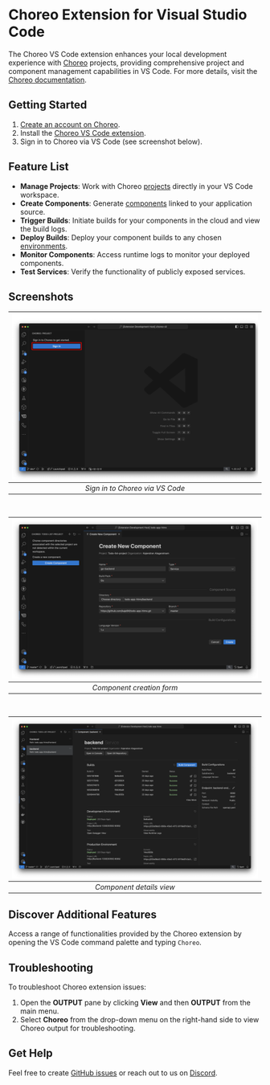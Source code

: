 # Choreo Extension for Visual Studio Code

The Choreo VS Code extension enhances your local development experience with [Choreo](https://wso2.com/choreo/) projects, providing comprehensive project and component management capabilities in VS Code. For more details, visit the [Choreo documentation](https://wso2.com/choreo/docs/).

## Getting Started

1. [Create an account on Choreo](https://console.choreo.dev/).
2. Install the [Choreo VS Code extension](https://marketplace.visualstudio.com/items?itemName=WSO2.choreo).
3. Sign in to Choreo via VS Code (see screenshot below).

## Feature List

- **Manage Projects**: Work with Choreo [projects](https://docs.dv.choreo.dev/choreo/docs/choreo-concepts/project/) directly in your VS Code workspace.
- **Create Components**: Generate [components](https://wso2.com/choreo/docs/choreo-concepts/component/) linked to your application source.
- **Trigger Builds**: Initiate builds for your components in the cloud and view the build logs.
- **Deploy Builds**: Deploy your component builds to any chosen [environments](https://wso2.com/choreo/docs/choreo-concepts/environments/).
- **Monitor Components**: Access runtime logs to monitor your deployed components.
- **Test Services**: Verify the functionality of publicly exposed services.

## Screenshots

| ![sign-in.png](./docs/choreo-extension/images/v2/sign-in.png) |
| :-----------------------------------------------------------: |
|                _Sign in to Choreo via VS Code_                |

<br>

| ![component-form.png](./docs/choreo-extension/images/v2/component-form.png) |
| :-------------------------------------------------------------------------: |
|                          _Component creation form_                          |

<br>

| ![component-details-view.png](./docs/choreo-extension/images/v2/component-details-view.png) |
| :-----------------------------------------------------------------------------------------: |
|                                  _Component details view_                                   |

## Discover Additional Features

Access a range of functionalities provided by the Choreo extension by opening the VS Code command palette and typing `Choreo`.

## Troubleshooting

To troubleshoot Choreo extension issues:

1. Open the **OUTPUT** pane by clicking **View** and then **OUTPUT** from the main menu.
2. Select **Choreo** from the drop-down menu on the right-hand side to view Choreo output for troubleshooting.

## Get Help

Feel free to create [GitHub issues](https://github.com/wso2/choreo-vscode/issues) or reach out to us on [Discord](https://discord.com/invite/wso2).
